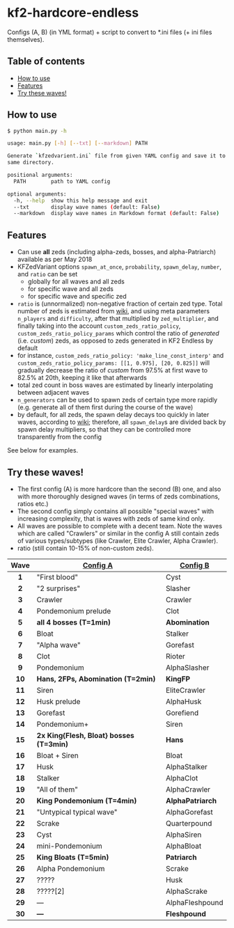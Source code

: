 # kf2-hardcore-endless
Configs (A, B) (in YML format) + script to convert to *.ini files (+ ini files themselves).

## Table of contents
* [How to use](#how-to-use)
* [Features](#features)
* [Try these waves!](#try-these-waves)

## How to use
```bash
$ python main.py -h

usage: main.py [-h] [--txt] [--markdown] PATH

Generate `kfzedvarient.ini` file from given YAML config and save it to the
same directory.

positional arguments:
  PATH        path to YAML config

optional arguments:
  -h, --help  show this help message and exit
  --txt       display wave names (default: False)
  --markdown  display wave names in Markdown format (default: False)
```

## Features
* Can use **all** zeds (including alpha-zeds, bosses, and alpha-Patriarch) available as per May 2018
* KFZedVariant options `spawn_at_once`, `probability`, `spawn_delay`, `number`, and `ratio` can be set
    * globally for all waves and all zeds
    * for specific wave and all zeds
    * for specific wave and specific zed
* `ratio` is (unnormalized) non-negative fraction of certain zed type. Total number of zeds is estimated from [wiki](https://wiki.tripwireinteractive.com/index.php?title=Endless_Mode), 
and using meta parameters `n_players` and `difficulty`, after that multiplied by `zed_multiplier`, 
and finally taking into the account `custom_zeds_ratio_policy`, `custom_zeds_ratio_policy_params` which control the
ratio of *generated* (i.e. *custom*) zeds, as opposed to zeds generated in KF2 Endless by default
* for instance, `custom_zeds_ratio_policy: 'make_line_const_interp'` and `custom_zeds_ratio_policy_params: [[1, 0.975], [20, 0.825]]`
will gradually decrease the ratio of *custom* from 97.5% at first wave to 82.5% at 20th, keeping it like that afterwards
* total zed count in boss waves are estimated by linearly interpolating between adjacent waves
* `n_generators` can be used to spawn zeds of certain type more rapidly 
(e.g. generate all of them first during the course of the wave)
* by default, for all zeds, the spawn delay decays too quickly in later waves, according to [wiki](https://wiki.tripwireinteractive.com/index.php?title=Endless_Mode);
therefore, all `spawn_delay`s are divided back by spawn delay multipliers, so that they can be controlled more transparently
from the config

See below for examples.

## Try these waves!
* The first config (A) is more hardcore than the second (B) one, and also with more thoroughly designed waves (in terms of zeds combinations, ratios etc.)
* The second config simply contains all possible "special waves" with increasing complexity, that is waves with zeds of same kind only.
* All waves are possible to complete with a decent team. Note the waves which are called "Crawlers" or similar in the config A still contain zeds of various types/subtypes (like Crawler, Elite Crawler, Alpha Crawler).
* ratio (still contain 10-15% of non-custom zeds).

| Wave | <div align="center">[Config A](config_A/zeds_config.yaml)</div> | <div align="center">[Config B](config_B/zeds_config.yaml)</div> |
| :---: | :--- | :--- |
| **1** | "First blood" | Cyst |
| **2** | "2 surprises" | Slasher |
| **3** | Crawler | Crawler |
| **4** | Pondemonium prelude | Clot |
| **5** | **all 4 bosses (T=1min)** | **Abomination** |
| **6** | Bloat | Stalker |
| **7** | "Alpha wave" | Gorefast |
| **8** | Clot | Rioter |
| **9** | Pondemonium | AlphaSlasher |
| **10** | **Hans, 2FPs, Abomination (T=2min)** | **KingFP** |
| **11** | Siren | EliteCrawler |
| **12** | Husk prelude | AlphaHusk |
| **13** | Gorefast | Gorefiend |
| **14** | Pondemonium+ | Siren |
| **15** | **2x King{Flesh, Bloat} bosses (T=3min)** | **Hans** |
| **16** | Bloat + Siren | Bloat |
| **17** | Husk | AlphaStalker |
| **18** | Stalker | AlphaClot |
| **19** | "All of them" | AlphaCrawler |
| **20** | **King Pondemonium (T=4min)** | **AlphaPatriarch** |
| **21** | "Untypical typical wave" | AlphaGorefast |
| **22** | Scrake | Quarterpound |
| **23** | Cyst | AlphaSiren |
| **24** | mini-Pondemonium | AlphaBloat |
| **25** | **King Bloats (T=5min)** | **Patriarch** |
| **26** | Alpha Pondemonium | Scrake |
| **27** | ????? | Husk |
| **28** | ?????[2] | AlphaScrake |
| **29** | &mdash; | AlphaFleshpound |
| **30** | **&mdash;** | **Fleshpound** |
